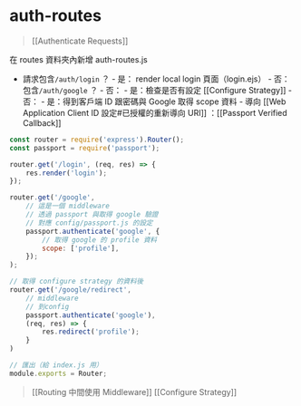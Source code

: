 # auth-routes
>[[Authenticate Requests]]

在 routes 資料夾內新增 auth-routes.js
- 請求包含`/auth/login` ？
		- 是： render local login 頁面（login.ejs）
		- 否：包含`/auth/google` ？
			- 否：
			- 是：檢查是否有設定 [[Configure Strategy]]
				- 否：
				- 是：得到客戶端 ID 跟密碼與 Google 取得 scope 資料
					- 導向 [[Web Application Client ID 設定#已授權的重新導向 URI]] ：[[Passport Verified Callback]]
```js
const router = require('express').Router();
const passport = require('passport');

router.get('/login', (req, res) => {
	res.render('login');
});

router.get('/google',
	// 這是一個 middleware
	// 透過 passport 與取得 google 驗證
	// 對應 config/passport.js 的設定
	passport.authenticate('google', {
		// 取得 google 的 profile 資料
		scope: ['profile'],
	});
);

// 取得 configure strategy 的資料後
router.get('/google/redirect', 
	// middleware
	// 到config
	passport.authenticate('google'),
	(req, res) => {
		res.redirect('profile');
	}
)

// 匯出（給 index.js 用）
module.exports = Router; 
```
>[[Routing 中間使用 Middleware]]
>[[Configure Strategy]]